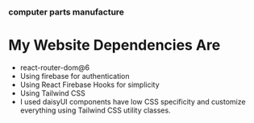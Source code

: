 ### computer parts manufacture 


# My Website Dependencies Are 

*  react-router-dom@6
* Using firebase for  authentication 
* Using React Firebase Hooks for simplicity
* Using  Tailwind CSS  
* I used  daisyUI components have low CSS specificity and  customize everything using Tailwind CSS utility classes. 
